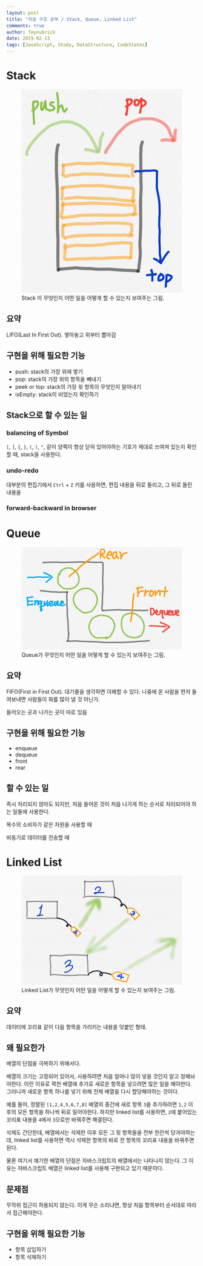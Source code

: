 ```yaml
---
layout: post
title: "자료 구조 공부 / Stack, Queue, Linked List"
comments: true
author: feynubrick
date: 2019-02-13
tags: [JavaScript, Study, DataStructure, CodeStates]
---
```


# Stack

<figure>
  <img src="/assets/stack.jpg" alt="stack"/>
  <figcaption>Stack 이 무엇인지 어떤 일을 어떻게 할 수 있는지 보여주는 그림.</figcaption>
</figure>

## 요약
LIFO(Last In First Out). 쌓아놓고 위부터 뽑아감

## 구현을 위해 필요한 기능
- push: stack의 가장 위에 쌓기
- pop: stack의 가장 위의 항목을 빼내기
- peek or top: stack의 가장 윗 항목이 무엇인지 알아내기
- isEmpty: stack이 비었는지 확인하기

## Stack으로 할 수 있는 일

### balancing of Symbol
`[`, `]`, `{`, `}`, `(`, `)`, `"`, 같이 양쪽이 항상 닫혀 있어야하는 기호가 제대로 쓰여져 있는지 확인할 때, stack을 사용한다.

### undo-redo
대부분의 편집기에서 `Ctrl` + `Z` 키를 사용하면, 
편집 내용을 뒤로 돌리고, 그 뒤로 돌린 내용을 

### forward-backward in browser

# Queue

<figure>
  <img src="/assets/queue.png" alt="queue"/>
  <figcaption>Queue가 무엇인지 어떤 일을 어떻게 할 수 있는지 보여주는 그림.</figcaption>
</figure>

## 요약

FIFO(First in First Out). 대기줄을 생각하면 이해할 수 있다. 나중에 온 사람을 먼저 들여보내면 사람들이 화를 많이 낼 것 아닌가.

들어오는 곳과 나가는 곳이 따로 있음

## 구현을 위해 필요한 기능

- enqueue
- dequeue
- front
- rear

## 할 수 있는 일

즉시 처리되지 않아도 되지만, 처음 들어온 것이 처음 나가게 하는 순서로 처리되어야 하는 일들에 사용한다.

복수의 소비자가 같은 자원을 사용할 때

비동기로 데이터를 전송할 때

# Linked List

<figure>
  <img src="/assets/linked-list.png" alt="linked-list"/>
  <figcaption>Linked List가 무엇인지 어떤 일을 어떻게 할 수 있는지 보여주는 그림.</figcaption>
</figure>

## 요약
데이터에 꼬리표 같이 다음 항목을 가리키는 내용을 덧붙인 형태.

## 왜 필요한가

배열의 단점을 극복하기 위해서다.

배열의 크기는 고정되어 있어서, 사용하려면 처음 얼마나 많이 넣을 것인지 알고 정해놔야한다.
이런 이유로 꽉찬 배열에 추가로 새로운 항목을 넣으려면 많은 일을 해야한다. 그러니까 새로운 항목 하나를 넣기 위해 전체 배열을 다시 할당해야하는 것이다.

예를 들어, 정렬된 `[1,2,4,5,6,7,8]` 배열의 중간에 새로 항목 `3`을 추가하려면 `1,2` 이후의 모든 항목을 하나씩 뒤로 밀어야한다. 하지만 linked list를 사용하면, `2`에 붙어있는 꼬리표 내용을 `4`에서 `3`으로만 바꿔주면 해결된다.

삭제도 간단한데, 배열에서는 삭제한 이후 모든 그 뒷 항목들을 전부 한칸씩 당겨야하는데, linked list를 사용하면 역시 삭제한 항목의 바로 전 항목의 꼬리표 내용을 바꿔주면 된다.

물론 여기서 얘기한 배열의 단점은 자바스크립트의 배열에서는 나타나지 않는다. 그 이유는 자바스크립트 배열은 linked list를 사용해 구현되고 있기 때문이다.

## 문제점

무작위 접근이 허용되지 않는다. 이게 무슨 소리냐면, 항상 처음 항목부터 순서대로 따라서 접근해야한다.

## 구현을 위해 필요한 기능

- 항목 삽입하기
- 항목 삭제하기